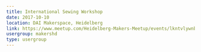 ```yaml
---
title: International Sewing Workshop
date: 2017-10-10
location: DAI Makerspace, Heidelberg
link: https://www.meetup.com/Heidelberg-Makers-Meetup/events/lkntvlywnbnb/
usergroup: makershd
type: usergroup
---
```

